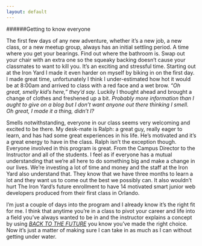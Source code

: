 ```yaml
---
layout: default
---
```

######Getting to know everyone 

The first few days of any new adventure, whether it’s a new job, a new class, or a new meetup group, always has an initial settling period. A time where you get your bearings. Find out where the bathroom is. Swap out your chair with an extra one so the squeaky backing doesn’t cause your classmates to want to kill you. It’s an exciting and stressful time. Starting out at the Iron Yard I made it even harder on myself by biking in on the first day. I made great time, unfortunately I think I under-estimated how hot it would be at 8:00am and arrived to class with a red face and a wet brow. _“Oh great, smelly kid’s here,” they’d say._ Luckily I thought ahead and brought a change of clothes and freshened up a bit. _Probably more information than I aught to give on a blog but I don’t want anyone out there thinking I smell. Oh great, I made it a thing, didn’t I?_

Smells notwithstanding, everyone in our class seems very welcoming and excited to be there. My desk-mate is Ralph: a great guy, really eager to learn, and has had some great experiences in his life. He’s motivated and it’s a great energy to have in the class. Ralph isn’t the exception though. Everyone involved in this program is great. From the Campus Director to the Instructor and all of the students. I feel as if everyone has a mutual understanding that we’re all here to do something big and make a change in our lives. We’re investing a lot of time and money and the staff at the Iron Yard also understand that. They know that we have three months to learn a lot and they want us to come out the best we possibly can. It also wouldn’t hurt The Iron Yard’s future enrollment to have 14 motivated smart junior web developers produced from their first class in Orlando. 

I’m just a couple of days into the program and I already know it’s the right fit for me. I think that anytime you’re in a class to pivot your career and life into a field you’ve always wanted to be in and the instructor explains a concept by using [*BACK TO THE FUTURE*](http://upload.wikimedia.org/wikipedia/en/d/d2/Back_to_the_Future.jpg) you know you’ve made the right choice. Now it’s just a matter of making sure I can take in as much as I can without getting under water.
